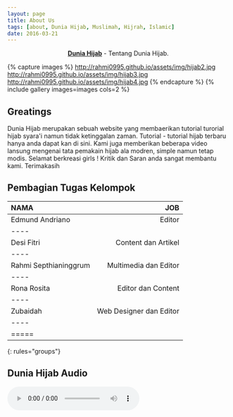 ```yaml
---
layout: page
title: About Us
tags: [about, Dunia Hijab, Muslimah, Hijrah, Islamic]
date: 2016-03-21
---
```

    
<center><a href="https://www.facebook.com/hijabforme"><b>Dunia Hijab</b></a> - Tentang Dunia Hijab.</center>


{% capture images %}
    http://rahmi0995.github.io/assets/img/hijab2.jpg
    http://rahmi0995.github.io/assets/img/hijab3.jpg
    http://rahmi0995.github.io/assets/img/hijab4.jpg
{% endcapture %}
{% include gallery images=images cols=2 %}

## Greatings
Dunia Hijab merupakan sebuah website yang membaerikan tutorial turorial hijab syara'i namun tidak ketinggalan zaman. Tutorial - tutorial hijab terbaru hanya anda dapat kan di sini.
Kami juga memberikan beberapa video lansung mengenai tata pemakain hijab ala modren, simple namun tetap modis. Selamat berkreasi girls !  Kritik dan Saran anda sangat membantu kami. Terimakasih


## Pembagian Tugas Kelompok

| NAMA | JOB |
|:--------|--------:|
| Edmund Andriano   | Editor  |
|----
| Desi Fitri    | Content dan Artikel   |
|----
| Rahmi Septhianinggrum  | Multimedia dan Editor  |
|----
| Rona Rosita | Editor dan Content  |
|----
| Zubaidah  | Web Designer dan Editor  |
|----
|=====
{: rules="groups"}


## Dunia Hijab Audio

<audio controls autoplay> 
<source src="http://rahmi0995.github.io/suska cookies.ogg" type="audio/ogg"> 
<source src="http://rahmi0995.github.io/suska cookies.ogg" type="audio/ogg"> 
</audio>


